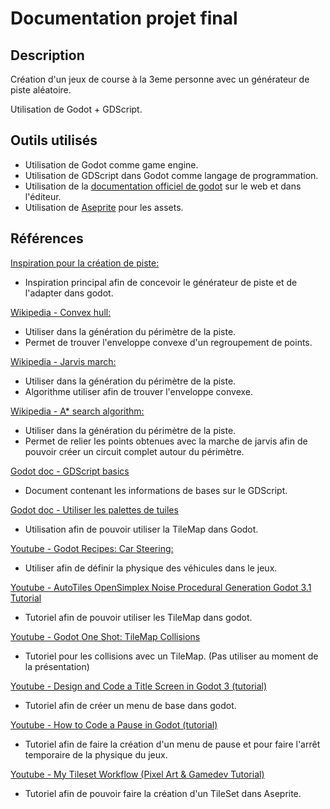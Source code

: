 # Documentation projet final

## Description

Création d'un jeux de course à la 3eme personne avec un générateur de piste aléatoire.

Utilisation de Godot + GDScript.

## Outils utilisés

- Utilisation de Godot comme game engine.
- Utilisation de GDScript dans Godot comme langage de programmation.
- Utilisation de la [documentation officiel de godot](https://docs.godotengine.org/en/stable/) sur le web et dans l'éditeur.
- Utilisation de [Aseprite](https://www.aseprite.org/) pour les assets.

## Références

[Inspiration pour la création de piste:](https://www.gamasutra.com/blogs/GustavoMaciel/20131229/207833/Generating_Procedural_Racetracks.php)

- Inspiration principal afin de concevoir le générateur de piste et de l'adapter dans godot.

[Wikipedia - Convex hull:](https://en.wikipedia.org/wiki/Convex_hull)

- Utiliser dans la génération du périmètre de la piste.
- Permet de trouver l'enveloppe convexe d'un regroupement de points.

[Wikipedia - Jarvis march:](https://en.wikipedia.org/wiki/Gift_wrapping_algorithm)

- Utiliser dans la génération du périmètre de la piste.
- Algorithme utiliser afin de trouver l'enveloppe convexe.

[Wikipedia - A\* search algorithm:](https://en.wikipedia.org/wiki/A*_search_algorithm)

- Utiliser dans la génération du périmètre de la piste.
- Permet de relier les points obtenues avec la marche de jarvis afin de pouvoir créer un circuit complet autour du périmètre.

[Godot doc - GDScript basics](https://docs.godotengine.org/en/stable/getting_started/scripting/gdscript/gdscript_basics.html)

- Document contenant les informations de bases sur le GDScript.

[Godot doc - Utiliser les palettes de tuiles](https://docs.godotengine.org/fr/stable/tutorials/2d/using_tilemaps.html)

- Utilisation afin de pouvoir utiliser la TileMap dans Godot.

[Youtube - Godot Recipes: Car Steering:](https://youtu.be/mJ1ZfGDTMCY)

- Utiliser afin de définir la physique des véhicules dans le jeux.

[Youtube - AutoTiles OpenSimplex Noise Procedural Generation Godot 3.1 Tutorial](https://youtu.be/SBDs8hbs43w)

- Tutoriel afin de pouvoir utiliser les TileMap dans godot.

[Youtube - Godot One Shot: TileMap Collisions](https://youtu.be/OzgK__VowVs)

- Tutoriel pour les collisions avec un TileMap. (Pas utiliser au moment de la présentation)

[Youtube - Design and Code a Title Screen in Godot 3 (tutorial)](https://youtu.be/sKuM5AzK-uA)

- Tutoriel afin de créer un menu de base dans godot.

[Youtube - How to Code a Pause in Godot (tutorial)](https://youtu.be/Jf7F3JhY9Fg)

- Tutoriel afin de faire la création d'un menu de pause et pour faire l'arrêt temporaire de la physique du jeux.

[Youtube - My Tileset Workflow (Pixel Art & Gamedev Tutorial)](https://youtu.be/btnH0x7_1g8)

- Tutoriel afin de pouvoir faire la création d'un TileSet dans Aseprite.
